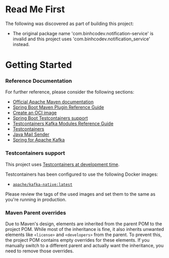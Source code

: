 # Read Me First
The following was discovered as part of building this project:

* The original package name 'com.binhcodev.notification-service' is invalid and this project uses 'com.binhcodev.notification_service' instead.

# Getting Started

### Reference Documentation
For further reference, please consider the following sections:

* [Official Apache Maven documentation](https://maven.apache.org/guides/index.html)
* [Spring Boot Maven Plugin Reference Guide](https://docs.spring.io/spring-boot/3.4.1-SNAPSHOT/maven-plugin)
* [Create an OCI image](https://docs.spring.io/spring-boot/3.4.1-SNAPSHOT/maven-plugin/build-image.html)
* [Spring Boot Testcontainers support](https://docs.spring.io/spring-boot/3.4.1-SNAPSHOT/reference/testing/testcontainers.html#testing.testcontainers)
* [Testcontainers Kafka Modules Reference Guide](https://java.testcontainers.org/modules/kafka/)
* [Testcontainers](https://java.testcontainers.org/)
* [Java Mail Sender](https://docs.spring.io/spring-boot/3.4.1-SNAPSHOT/reference/io/email.html)
* [Spring for Apache Kafka](https://docs.spring.io/spring-boot/3.4.1-SNAPSHOT/reference/messaging/kafka.html)

### Testcontainers support

This project uses [Testcontainers at development time](https://docs.spring.io/spring-boot/3.4.1-SNAPSHOT/reference/features/dev-services.html#features.dev-services.testcontainers).

Testcontainers has been configured to use the following Docker images:

* [`apache/kafka-native:latest`](https://hub.docker.com/r/apache/kafka-native)

Please review the tags of the used images and set them to the same as you're running in production.

### Maven Parent overrides

Due to Maven's design, elements are inherited from the parent POM to the project POM.
While most of the inheritance is fine, it also inherits unwanted elements like `<license>` and `<developers>` from the parent.
To prevent this, the project POM contains empty overrides for these elements.
If you manually switch to a different parent and actually want the inheritance, you need to remove those overrides.

